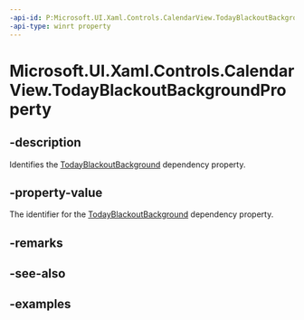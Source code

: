 ```yaml
---
-api-id: P:Microsoft.UI.Xaml.Controls.CalendarView.TodayBlackoutBackgroundProperty
-api-type: winrt property
---
```


# Microsoft.UI.Xaml.Controls.CalendarView.TodayBlackoutBackgroundProperty

<!--
public static Microsoft.UI.Xaml.DependencyProperty TodayBlackoutBackgroundProperty { get; }
-->


## -description

Identifies the [TodayBlackoutBackground](calendarview_todayblackoutbackground.md) dependency property.

## -property-value

The identifier for the [TodayBlackoutBackground](calendarview_todayblackoutbackground.md) dependency property.

## -remarks

## -see-also

## -examples


